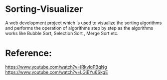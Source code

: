 # Sorting-Visualizer
A web development project which is used to visualize the sorting algorithms and performs the operation of algorithms step by step as the algorithms works like Bubble Sort, Selection Sort , Merge Sort etc.

# Reference:
https://www.youtube.com/watch?v=IRkvlqPBqNg 
https://www.youtube.com/watch?v=LGiEYu6SkgE